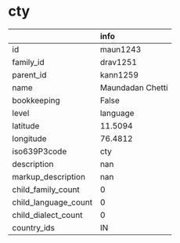 # cty
|                      | info             |
|:---------------------|:-----------------|
| id                   | maun1243         |
| family_id            | drav1251         |
| parent_id            | kann1259         |
| name                 | Maundadan Chetti |
| bookkeeping          | False            |
| level                | language         |
| latitude             | 11.5094          |
| longitude            | 76.4812          |
| iso639P3code         | cty              |
| description          | nan              |
| markup_description   | nan              |
| child_family_count   | 0                |
| child_language_count | 0                |
| child_dialect_count  | 0                |
| country_ids          | IN               |